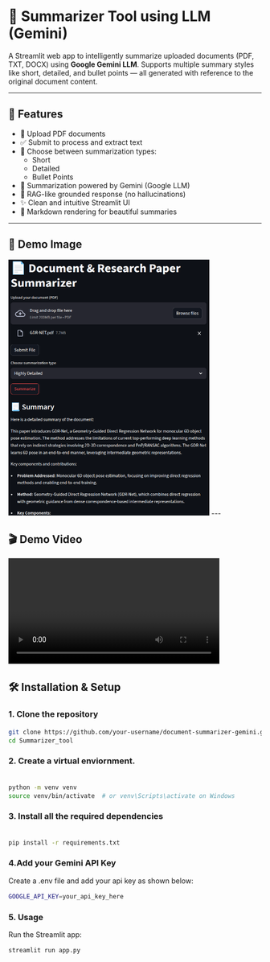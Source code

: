 # 📄 Summarizer Tool using LLM (Gemini)

A Streamlit web app to intelligently summarize uploaded documents (PDF, TXT, DOCX) using **Google Gemini LLM**. Supports multiple summary styles like short, detailed, and bullet points — all generated with reference to the original document content.

---

## 🚀 Features

- 📁 Upload PDF documents
- ✅ Submit to process and extract text
- 🔄 Choose between summarization types:
  - Short
  - Detailed
  - Bullet Points
- 💬 Summarization powered by Gemini (Google LLM)
- 🧠 RAG-like grounded response (no hallucinations)
- ✨ Clean and intuitive Streamlit UI
- 📝 Markdown rendering for beautiful summaries

---

## 🎥 Demo Image

<img src="img_1.png" alt="App Demo" width="400"/>
---

## 🎬 Demo Video

<video width="420" controls>
  <source src="demo_video.mp4" type="video/mp4">
  Your browser does not support the video tag.
</video>

## 🛠️ Installation & Setup

### 1. Clone the repository

```bash
git clone https://github.com/your-username/document-summarizer-gemini.git
cd Summarizer_tool

```

### 2. Create a virtual enviornment.

```bash

python -m venv venv
source venv/bin/activate  # or venv\Scripts\activate on Windows

```

### 3. Install all the required dependencies

```bash

pip install -r requirements.txt

```

### 4.Add your Gemini API Key
Create a .env file and add your api key as shown below:

```bash
GOOGLE_API_KEY=your_api_key_here
```

### 5. Usage
Run the Streamlit app:

```bash
streamlit run app.py
```

